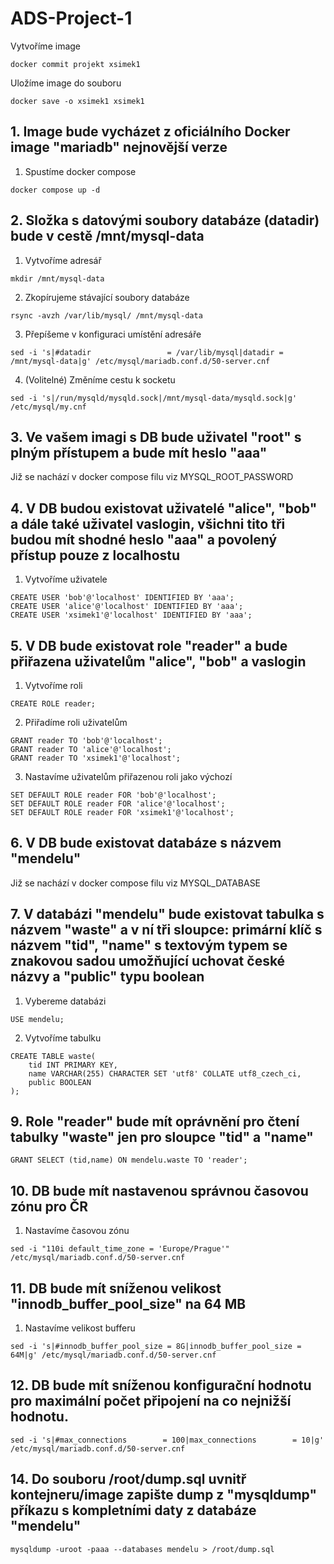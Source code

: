 # ADS-Project-1
Vytvoříme image
```
docker commit projekt xsimek1
```
Uložíme image do souboru
```
docker save -o xsimek1 xsimek1
```
## 1. Image bude vycházet z oficiálního Docker image "mariadb" nejnovější verze
1. Spustíme docker compose
```
docker compose up -d
```

## 2. Složka s datovými soubory databáze (datadir) bude v cestě /mnt/mysql-data
1. Vytvoříme adresář 
```
mkdir /mnt/mysql-data
```
2. Zkopírujeme stávající soubory databáze
```
rsync -avzh /var/lib/mysql/ /mnt/mysql-data
```
3. Přepíšeme v konfiguraci umístění adresáře 
```
sed -i 's|#datadir                 = /var/lib/mysql|datadir = /mnt/mysql-data|g' /etc/mysql/mariadb.conf.d/50-server.cnf
```
4. (Volitelné) Změníme cestu k socketu
```console
sed -i 's|/run/mysqld/mysqld.sock|/mnt/mysql-data/mysqld.sock|g' /etc/mysql/my.cnf
```

## 3. Ve vašem imagi s DB bude uživatel "root" s plným přístupem a bude mít heslo "aaa"
Již se nachází v docker compose filu viz MYSQL_ROOT_PASSWORD

## 4. V DB budou existovat uživatelé "alice", "bob" a dále také uživatel vaslogin, všichni tito tři budou mít shodné heslo "aaa" a povolený přístup pouze z localhostu
1. Vytvoříme uživatele
```mysql
CREATE USER 'bob'@'localhost' IDENTIFIED BY 'aaa';
CREATE USER 'alice'@'localhost' IDENTIFIED BY 'aaa';
CREATE USER 'xsimek1'@'localhost' IDENTIFIED BY 'aaa';
```

## 5. V DB bude existovat role "reader" a bude přiřazena uživatelům "alice", "bob" a vaslogin
1. Vytvoříme roli
```mysql
CREATE ROLE reader;
```
2. Přiřadíme roli uživatelům
```mysql
GRANT reader TO 'bob'@'localhost';
GRANT reader TO 'alice'@'localhost';
GRANT reader TO 'xsimek1'@'localhost';
```
3. Nastavíme uživatelům přiřazenou roli jako výchozí
```mysql
SET DEFAULT ROLE reader FOR 'bob'@'localhost';
SET DEFAULT ROLE reader FOR 'alice'@'localhost';
SET DEFAULT ROLE reader FOR 'xsimek1'@'localhost';
```

## 6. V DB bude existovat databáze s názvem "mendelu" 
Již se nachází v docker compose filu viz MYSQL_DATABASE

## 7. V databázi "mendelu" bude existovat tabulka s názvem "waste" a v ní tři sloupce: primární klíč s názvem "tid", "name" s textovým typem se znakovou sadou umožňující uchovat české názvy a "public" typu boolean
1. Vybereme databázi
```mysql
USE mendelu;
```
2. Vytvoříme tabulku
```mysql
CREATE TABLE waste(
	tid INT PRIMARY KEY,
	name VARCHAR(255) CHARACTER SET 'utf8' COLLATE utf8_czech_ci,  
	public BOOLEAN 
);
```

## 9. Role "reader" bude mít oprávnění pro čtení tabulky "waste" jen pro sloupce "tid" a "name"
```mysql
GRANT SELECT (tid,name) ON mendelu.waste TO 'reader';
```
## 10. DB bude mít nastavenou správnou časovou zónu pro ČR
1. Nastavíme časovou zónu
```console
sed -i "110i default_time_zone = 'Europe/Prague'" /etc/mysql/mariadb.conf.d/50-server.cnf
```
## 11. DB bude mít sníženou velikost "innodb_buffer_pool_size" na 64 MB
1. Nastavíme velikost bufferu
```console
sed -i 's|#innodb_buffer_pool_size = 8G|innodb_buffer_pool_size = 64M|g' /etc/mysql/mariadb.conf.d/50-server.cnf
```
## 12. DB bude mít sníženou konfigurační hodnotu pro maximální počet připojení na co nejnižší hodnotu.
```console
sed -i 's|#max_connections        = 100|max_connections        = 10|g' /etc/mysql/mariadb.conf.d/50-server.cnf
```
## 14. Do souboru /root/dump.sql uvnitř kontejneru/image zapište dump z "mysqldump" příkazu s kompletními daty z databáze "mendelu"
```console
mysqldump -uroot -paaa --databases mendelu > /root/dump.sql
```
